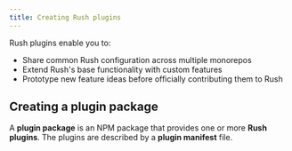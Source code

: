 ```yaml
---
title: Creating Rush plugins
---
```


Rush plugins enable you to:

- Share common Rush configuration across multiple monorepos
- Extend Rush's base functionality with custom features
- Prototype new feature ideas before officially contributing them to Rush

## Creating a plugin package

A **plugin package** is an NPM package that provides one or more **Rush plugins**. The plugins are described
by a **plugin manifest** file.
